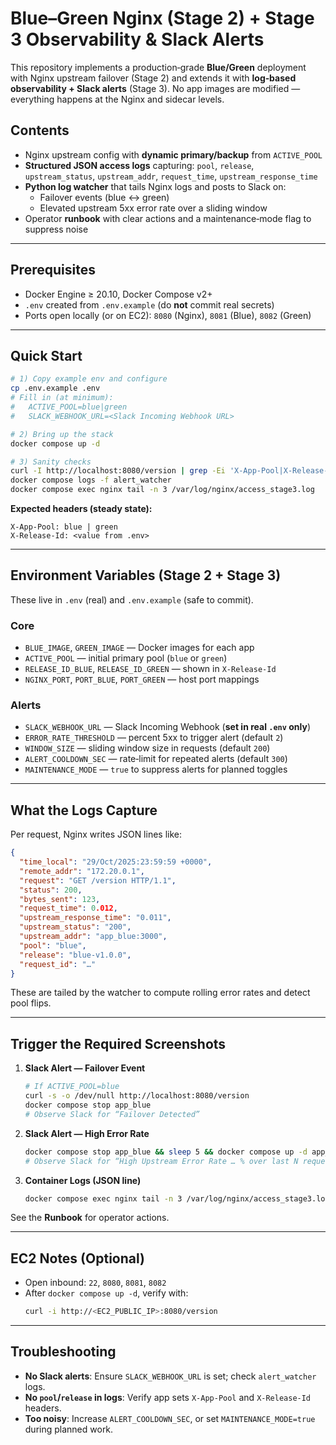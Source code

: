 # Blue–Green Nginx (Stage 2) + Stage 3 Observability & Slack Alerts

This repository implements a production‑grade **Blue/Green** deployment with Nginx upstream failover (Stage 2) and extends it with **log‑based observability + Slack alerts** (Stage 3). No app images are modified — everything happens at the Nginx and sidecar levels.

## Contents
- Nginx upstream config with **dynamic primary/backup** from `ACTIVE_POOL`
- **Structured JSON access logs** capturing: `pool`, `release`, `upstream_status`, `upstream_addr`, `request_time`, `upstream_response_time`
- **Python log watcher** that tails Nginx logs and posts to Slack on:
  - Failover events (blue ↔ green)
  - Elevated upstream 5xx error rate over a sliding window
- Operator **runbook** with clear actions and a maintenance‑mode flag to suppress noise

---

## Prerequisites
- Docker Engine ≥ 20.10, Docker Compose v2+
- `.env` created from `.env.example` (do **not** commit real secrets)
- Ports open locally (or on EC2): `8080` (Nginx), `8081` (Blue), `8082` (Green)

---

## Quick Start
```bash
# 1) Copy example env and configure
cp .env.example .env
# Fill in (at minimum):
#   ACTIVE_POOL=blue|green
#   SLACK_WEBHOOK_URL=<Slack Incoming Webhook URL>

# 2) Bring up the stack
docker compose up -d

# 3) Sanity checks
curl -I http://localhost:8080/version | grep -Ei 'X-App-Pool|X-Release-Id'
docker compose logs -f alert_watcher
docker compose exec nginx tail -n 3 /var/log/nginx/access_stage3.log
```

**Expected headers (steady state):**
```
X-App-Pool: blue | green
X-Release-Id: <value from .env>
```

---

## Environment Variables (Stage 2 + Stage 3)
These live in `.env` (real) and `.env.example` (safe to commit).

### Core
- `BLUE_IMAGE`, `GREEN_IMAGE` — Docker images for each app
- `ACTIVE_POOL` — initial primary pool (`blue` or `green`)
- `RELEASE_ID_BLUE`, `RELEASE_ID_GREEN` — shown in `X-Release-Id`
- `NGINX_PORT`, `PORT_BLUE`, `PORT_GREEN` — host port mappings

### Alerts
- `SLACK_WEBHOOK_URL` — Slack Incoming Webhook (**set in real `.env` only**)
- `ERROR_RATE_THRESHOLD` — percent 5xx to trigger alert (default `2`)
- `WINDOW_SIZE` — sliding window size in requests (default `200`)
- `ALERT_COOLDOWN_SEC` — rate‑limit for repeated alerts (default `300`)
- `MAINTENANCE_MODE` — `true` to suppress alerts for planned toggles

---

## What the Logs Capture
Per request, Nginx writes JSON lines like:
```json
{
  "time_local": "29/Oct/2025:23:59:59 +0000",
  "remote_addr": "172.20.0.1",
  "request": "GET /version HTTP/1.1",
  "status": 200,
  "bytes_sent": 123,
  "request_time": 0.012,
  "upstream_response_time": "0.011",
  "upstream_status": "200",
  "upstream_addr": "app_blue:3000",
  "pool": "blue",
  "release": "blue-v1.0.0",
  "request_id": "…"
}
```

These are tailed by the watcher to compute rolling error rates and detect pool flips.

---

## Trigger the Required Screenshots

1. **Slack Alert — Failover Event**
   ```bash
   # If ACTIVE_POOL=blue
   curl -s -o /dev/null http://localhost:8080/version
   docker compose stop app_blue
   # Observe Slack for “Failover Detected”
   ```

2. **Slack Alert — High Error Rate**
   ```bash
   docker compose stop app_blue && sleep 5 && docker compose up -d app_blue
   # Observe Slack for “High Upstream Error Rate … % over last N requests”
   ```

3. **Container Logs (JSON line)**
   ```bash
   docker compose exec nginx tail -n 3 /var/log/nginx/access_stage3.log
   ```

See the **Runbook** for operator actions.

---

## EC2 Notes (Optional)
- Open inbound: `22`, `8080`, `8081`, `8082`
- After `docker compose up -d`, verify with:
  ```bash
  curl -i http://<EC2_PUBLIC_IP>:8080/version
  ```

---

## Troubleshooting
- **No Slack alerts**: Ensure `SLACK_WEBHOOK_URL` is set; check `alert_watcher` logs.
- **No `pool`/`release` in logs**: Verify app sets `X-App-Pool` and `X-Release-Id` headers.
- **Too noisy**: Increase `ALERT_COOLDOWN_SEC`, or set `MAINTENANCE_MODE=true` during planned work.
